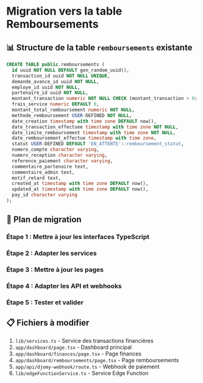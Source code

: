 # Migration vers la table Remboursements

## 📊 Structure de la table `remboursements` existante

```sql
CREATE TABLE public.remboursements (
  id uuid NOT NULL DEFAULT gen_random_uuid(),
  transaction_id uuid NOT NULL UNIQUE,
  demande_avance_id uuid NOT NULL,
  employe_id uuid NOT NULL,
  partenaire_id uuid NOT NULL,
  montant_transaction numeric NOT NULL CHECK (montant_transaction > 0::numeric),
  frais_service numeric DEFAULT 0,
  montant_total_remboursement numeric NOT NULL,
  methode_remboursement USER-DEFINED NOT NULL,
  date_creation timestamp with time zone DEFAULT now(),
  date_transaction_effectuee timestamp with time zone NOT NULL,
  date_limite_remboursement timestamp with time zone NOT NULL,
  date_remboursement_effectue timestamp with time zone,
  statut USER-DEFINED DEFAULT 'EN_ATTENTE'::remboursement_statut,
  numero_compte character varying,
  numero_reception character varying,
  reference_paiement character varying,
  commentaire_partenaire text,
  commentaire_admin text,
  motif_retard text,
  created_at timestamp with time zone DEFAULT now(),
  updated_at timestamp with time zone DEFAULT now(),
  pay_id character varying
);
```

## 🔄 Plan de migration

### Étape 1 : Mettre à jour les interfaces TypeScript

### Étape 2 : Adapter les services

### Étape 3 : Mettre à jour les pages

### Étape 4 : Adapter les API et webhooks

### Étape 5 : Tester et valider

## 📋 Fichiers à modifier

1. `lib/services.ts` - Service des transactions financières
2. `app/dashboard/page.tsx` - Dashboard principal
3. `app/dashboard/finances/page.tsx` - Page finances
4. `app/dashboard/remboursements/page.tsx` - Page remboursements
5. `app/api/djomy-webhook/route.ts` - Webhook de paiement
6. `lib/edgeFunctionService.ts` - Service Edge Function
